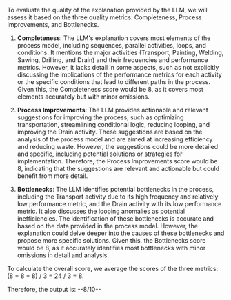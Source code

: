 To evaluate the quality of the explanation provided by the LLM, we will assess it based on the three quality metrics: Completeness, Process Improvements, and Bottlenecks.

1. **Completeness**: The LLM's explanation covers most elements of the process model, including sequences, parallel activities, loops, and conditions. It mentions the major activities (Transport, Painting, Welding, Sawing, Drilling, and Drain) and their frequencies and performance metrics. However, it lacks detail in some aspects, such as not explicitly discussing the implications of the performance metrics for each activity or the specific conditions that lead to different paths in the process. Given this, the Completeness score would be 8, as it covers most elements accurately but with minor omissions.

2. **Process Improvements**: The LLM provides actionable and relevant suggestions for improving the process, such as optimizing transportation, streamlining conditional logic, reducing looping, and improving the Drain activity. These suggestions are based on the analysis of the process model and are aimed at increasing efficiency and reducing waste. However, the suggestions could be more detailed and specific, including potential solutions or strategies for implementation. Therefore, the Process Improvements score would be 8, indicating that the suggestions are relevant and actionable but could benefit from more detail.

3. **Bottlenecks**: The LLM identifies potential bottlenecks in the process, including the Transport activity due to its high frequency and relatively low performance metric, and the Drain activity with its low performance metric. It also discusses the looping anomalies as potential inefficiencies. The identification of these bottlenecks is accurate and based on the data provided in the process model. However, the explanation could delve deeper into the causes of these bottlenecks and propose more specific solutions. Given this, the Bottlenecks score would be 8, as it accurately identifies most bottlenecks with minor omissions in detail and analysis.

To calculate the overall score, we average the scores of the three metrics: (8 + 8 + 8) / 3 = 24 / 3 = 8.

Therefore, the output is: --8/10--